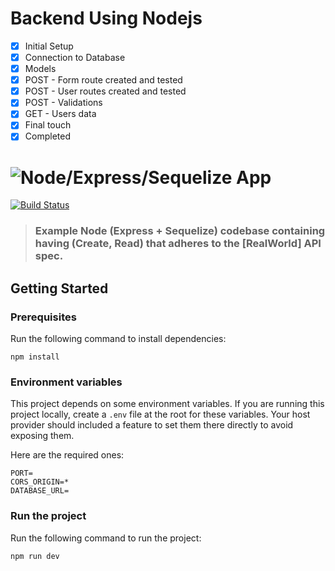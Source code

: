 # Backend Using Nodejs

- [x] Initial Setup
- [x] Connection to Database
- [x] Models
- [x] POST - Form route created and tested
- [x] POST - User routes created and tested
- [x] POST - Validations
- [x] GET - Users data
- [x] Final touch
- [x] Completed

# ![Node/Express/Sequelize App](https://github.com/gothinkster/node-express-realworld-example-app/blob/master/project-logo.png?raw=true)

[![Build Status](https://travis-ci.org/anishkny/node-express-realworld-example-app.svg?branch=master)](https://travis-ci.org/anishkny/node-express-realworld-example-app)

> ### Example Node (Express + Sequelize) codebase containing having (Create, Read) that adheres to the [RealWorld] API spec.

## Getting Started

### Prerequisites

Run the following command to install dependencies:

```shell
npm install
```

### Environment variables

This project depends on some environment variables.
If you are running this project locally, create a `.env` file at the root for these variables.
Your host provider should included a feature to set them there directly to avoid exposing them.

Here are the required ones:

```
PORT=
CORS_ORIGIN=*
DATABASE_URL=
```

### Run the project

Run the following command to run the project:

```shell
npm run dev
```

